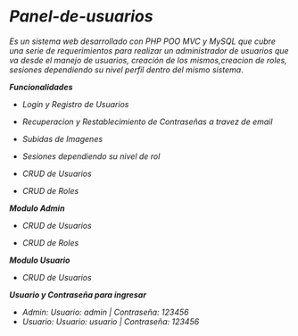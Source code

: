 # *Panel-de-usuarios*
*Es un sistema web desarrollado con PHP POO MVC y MySQL que cubre una serie de requerimientos para realizar un administrador de
usuarios que va desde el manejo de usuarios, creación de los mismos,creacion de roles, sesiones dependiendo su nivel perfil 
dentro del mismo sistema*.

***Funcionalidades***

- *Login y Registro de Usuarios*

- *Recuperacion y Restablecimiento de Contraseñas a travez de email*

- *Subidas de Imagenes*

- *Sesiones dependiendo su nivel de rol*

- *CRUD de Usuarios*

- *CRUD de Roles*

***Modulo Admin***

- *CRUD de Usuarios*

- *CRUD de Roles*

***Modulo Usuario***

- *CRUD de Usuarios*


***Usuario y Contraseña para ingresar***

- *Admin: Usuario: admin | Contraseña: 123456*
- *Usuario: Usuario: usuario | Contraseña: 123456*




